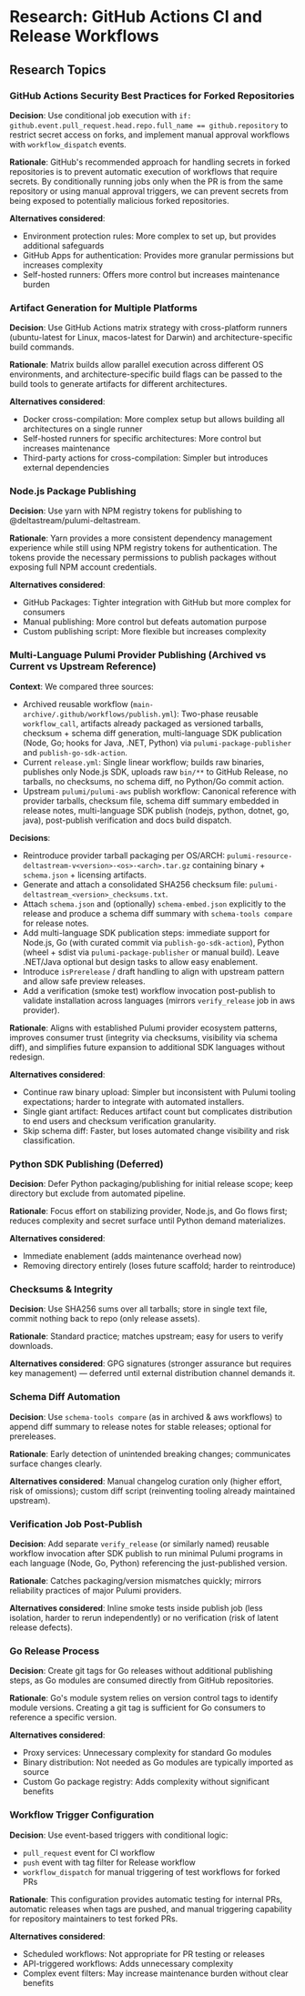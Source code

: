 # Research: GitHub Actions CI and Release Workflows

## Research Topics

### GitHub Actions Security Best Practices for Forked Repositories

**Decision**: Use conditional job execution with `if: github.event.pull_request.head.repo.full_name == github.repository` to restrict secret access on forks, and implement manual approval workflows with `workflow_dispatch` events.

**Rationale**: GitHub's recommended approach for handling secrets in forked repositories is to prevent automatic execution of workflows that require secrets. By conditionally running jobs only when the PR is from the same repository or using manual approval triggers, we can prevent secrets from being exposed to potentially malicious forked repositories.

**Alternatives considered**: 
- Environment protection rules: More complex to set up, but provides additional safeguards
- GitHub Apps for authentication: Provides more granular permissions but increases complexity
- Self-hosted runners: Offers more control but increases maintenance burden

### Artifact Generation for Multiple Platforms

**Decision**: Use GitHub Actions matrix strategy with cross-platform runners (ubuntu-latest for Linux, macos-latest for Darwin) and architecture-specific build commands.

**Rationale**: Matrix builds allow parallel execution across different OS environments, and architecture-specific build flags can be passed to the build tools to generate artifacts for different architectures.

**Alternatives considered**:
- Docker cross-compilation: More complex setup but allows building all architectures on a single runner
- Self-hosted runners for specific architectures: More control but increases maintenance
- Third-party actions for cross-compilation: Simpler but introduces external dependencies

### Node.js Package Publishing

**Decision**: Use yarn with NPM registry tokens for publishing to @deltastream/pulumi-deltastream.

**Rationale**: Yarn provides a more consistent dependency management experience while still using NPM registry tokens for authentication. The tokens provide the necessary permissions to publish packages without exposing full NPM account credentials.

**Alternatives considered**:
- GitHub Packages: Tighter integration with GitHub but more complex for consumers
- Manual publishing: More control but defeats automation purpose
- Custom publishing script: More flexible but increases complexity

### Multi-Language Pulumi Provider Publishing (Archived vs Current vs Upstream Reference)

**Context**: We compared three sources:
- Archived reusable workflow (`main-archive/.github/workflows/publish.yml`): Two-phase reusable `workflow_call`, artifacts already packaged as versioned tarballs, checksum + schema diff generation, multi-language SDK publication (Node, Go; hooks for Java, .NET, Python) via `pulumi-package-publisher` and `publish-go-sdk-action`.
- Current `release.yml`: Single linear workflow; builds raw binaries, publishes only Node.js SDK, uploads raw `bin/**` to GitHub Release, no tarballs, no checksums, no schema diff, no Python/Go commit action.
- Upstream `pulumi/pulumi-aws` publish workflow: Canonical reference with provider tarballs, checksum file, schema diff summary embedded in release notes, multi-language SDK publish (nodejs, python, dotnet, go, java), post-publish verification and docs build dispatch.

**Decisions**:
- Reintroduce provider tarball packaging per OS/ARCH: `pulumi-resource-deltastream-v<version>-<os>-<arch>.tar.gz` containing binary + `schema.json` + licensing artifacts.
- Generate and attach a consolidated SHA256 checksum file: `pulumi-deltastream_<version>_checksums.txt`.
- Attach `schema.json` and (optionally) `schema-embed.json` explicitly to the release and produce a schema diff summary with `schema-tools compare` for release notes.
- Add multi-language SDK publication steps: immediate support for Node.js, Go (with curated commit via `publish-go-sdk-action`), Python (wheel + sdist via `pulumi-package-publisher` or manual build). Leave .NET/Java optional but design tasks to allow easy enablement.
- Introduce `isPrerelease` / draft handling to align with upstream pattern and allow safe preview releases.
- Add a verification (smoke test) workflow invocation post-publish to validate installation across languages (mirrors `verify_release` job in aws provider).

**Rationale**: Aligns with established Pulumi provider ecosystem patterns, improves consumer trust (integrity via checksums, visibility via schema diff), and simplifies future expansion to additional SDK languages without redesign.

**Alternatives considered**:
- Continue raw binary upload: Simpler but inconsistent with Pulumi tooling expectations; harder to integrate with automated installers.
- Single giant artifact: Reduces artifact count but complicates distribution to end users and checksum verification granularity.
- Skip schema diff: Faster, but loses automated change visibility and risk classification.

### Python SDK Publishing (Deferred)

**Decision**: Defer Python packaging/publishing for initial release scope; keep directory but exclude from automated pipeline.

**Rationale**: Focus effort on stabilizing provider, Node.js, and Go flows first; reduces complexity and secret surface until Python demand materializes.

**Alternatives considered**:
- Immediate enablement (adds maintenance overhead now)
- Removing directory entirely (loses future scaffold; harder to reintroduce)

### Checksums & Integrity

**Decision**: Use SHA256 sums over all tarballs; store in single text file, commit nothing back to repo (only release assets).

**Rationale**: Standard practice; matches upstream; easy for users to verify downloads.

**Alternatives considered**: GPG signatures (stronger assurance but requires key management) — deferred until external distribution channel demands it.

### Schema Diff Automation

**Decision**: Use `schema-tools compare` (as in archived & aws workflows) to append diff summary to release notes for stable releases; optional for prereleases.

**Rationale**: Early detection of unintended breaking changes; communicates surface changes clearly.

**Alternatives considered**: Manual changelog curation only (higher effort, risk of omissions); custom diff script (reinventing tooling already maintained upstream).

### Verification Job Post-Publish

**Decision**: Add separate `verify_release` (or similarly named) reusable workflow invocation after SDK publish to run minimal Pulumi programs in each language (Node, Go, Python) referencing the just-published version.

**Rationale**: Catches packaging/version mismatches quickly; mirrors reliability practices of major Pulumi providers.

**Alternatives considered**: Inline smoke tests inside publish job (less isolation, harder to rerun independently) or no verification (risk of latent release defects).

### Go Release Process

**Decision**: Create git tags for Go releases without additional publishing steps, as Go modules are consumed directly from GitHub repositories.

**Rationale**: Go's module system relies on version control tags to identify module versions. Creating a git tag is sufficient for Go consumers to reference a specific version.

**Alternatives considered**:
- Proxy services: Unnecessary complexity for standard Go modules
- Binary distribution: Not needed as Go modules are typically imported as source
- Custom Go package registry: Adds complexity without significant benefits

### Workflow Trigger Configuration

**Decision**: Use event-based triggers with conditional logic:
- `pull_request` event for CI workflow
- `push` event with tag filter for Release workflow
- `workflow_dispatch` for manual triggering of test workflows for forked PRs

**Rationale**: This configuration provides automatic testing for internal PRs, automatic releases when tags are pushed, and manual triggering capability for repository maintainers to test forked PRs.

**Alternatives considered**:
- Scheduled workflows: Not appropriate for PR testing or releases
- API-triggered workflows: Adds unnecessary complexity
- Complex event filters: May increase maintenance burden without clear benefits